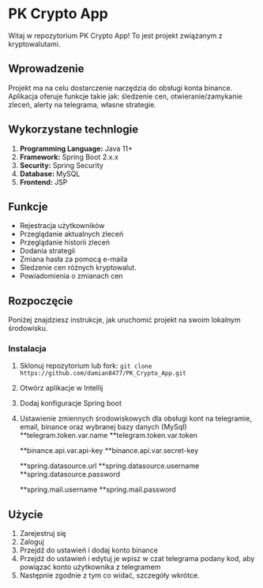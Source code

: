 # PK Crypto App

Witaj w repozytorium PK Crypto App! To jest projekt związanym z kryptowalutami.

## Wprowadzenie

Projekt ma na celu dostarczenie narzędzia do obsługi konta binance. 
Aplikacja oferuje funkcje takie jak: śledzenie cen, otwieranie/zamykanie zleceń, alerty na telegrama, własne strategie.

## Wykorzystane technlogie

1. **Programming Language:** Java 11+
2. **Framework:** Spring Boot 2.x.x
3. **Security:** Spring Security
4. **Database:** MySQL
5. **Frontend:** JSP

## Funkcje

- Rejestracja użytkowników
- Przeglądanie aktualnych zleceń
- Przeglądanie historii zleceń
- Dodania strategii
- Zmiana hasła za pomocą e-maila
- Śledzenie cen różnych kryptowalut.
- Powiadomienia o zmianach cen

## Rozpoczęcie

Poniżej znajdziesz instrukcje, jak uruchomić projekt na swoim lokalnym środowisku.

### Instalacja

1. Sklonuj repozytorium lub fork: `git clone https://github.com/damian8477/PK_Crypto_App.git`
2. Otwórz aplikacje w Intellij
3. Dodaj konfiguracje Spring boot
4. Ustawienie zmiennych środowiskowych dla obsługi kont na telegramie, email, binance oraz wybranej bazy danych (MySql)
      **telegram.token.var.name
      **telegram.token.var.token
      
      **binance.api.var.api-key
      **binance.api.var.secret-key
      
      **spring.datasource.url
      **spring.datasource.username
      **spring.datasource.password
      
      **spring.mail.username
      **spring.mail.password



## Użycie

1. Zarejestruj się
2. Zaloguj
3. Przejdź do ustawień i dodaj konto binance
4. Przejdź do ustawień i edytuj je wpisz w czat telegrama podany kod, aby powiązać konto użytkownika z telegramem
5. Następnie zgodnie z tym co widać, szczegóły wkrótce.


